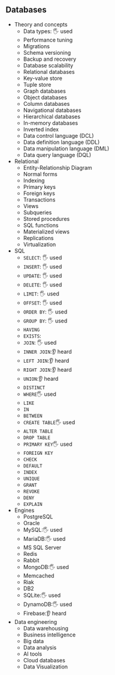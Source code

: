 ## Databases

- Theory and concepts
  - Data types: 🖐️ used
  - Performance tuning
  - Migrations
  - Schema versioning
  - Backup and recovery
  - Database scalability
  - Relational databases
  - Key-value store
  - Tuple store
  - Graph databases
  - Object databases
  - Column databases
  - Navigational databases
  - Hierarchical databases
  - In-memory databases
  - Inverted index
  - Data control language (DCL)
  - Data definition language (DDL)
  - Data manipulation language (DML)
  - Data query language (DQL)
- Relational
  - Entity-Relationship Diagram
  - Normal forms
  - Indexing
  - Primary keys
  - Foreign keys
  - Transactions
  - Views
  - Subqueries
  - Stored procedures
  - SQL functions
  - Materialized views
  - Replications
  - Virtualization
- SQL
  - `SELECT`: 🖐️ used
  - `INSERT`: 🖐️ used
  - `UPDATE`: 🖐️ used
  - `DELETE`: 🖐️ used
  - `LIMIT`: 🖐️ used
  - `OFFSET`: 🖐️ used
  - `ORDER BY`: 🖐️ used
  - `GROUP BY`: 🖐️ used
  - `HAVING`
  - `EXISTS`:
  - `JOIN`: 🖐️ used
  - `INNER JOIN`:👂 heard
  - `LEFT JOIN`:👂 heard
  - `RIGHT JOIN`:👂 heard
  - `UNION`:👂 heard
  - `DISTINCT`
  - `WHERE`🖐️ used
  - `LIKE`
  - `IN`
  - `BETWEEN`
  - `CREATE TABLE`🖐️ used
  - `ALTER TABLE`
  - `DROP TABLE`
  - `PRIMARY KEY`🖐️ used
  - `FOREIGN KEY`
  - `CHECK`
  - `DEFAULT`
  - `INDEX`
  - `UNIQUE`
  - `GRANT`
  - `REVOKE`
  - `DENY`
  - `EXPLAIN`
- Engines
  - PostgreSQL
  - Oracle
  - MySQL:🖐️ used
  - MariaDB:🖐️ used
  - MS SQL Server
  - Redis
  - Rabbit
  - MongoDB:🖐️ used
  - Memcached
  - Riak
  - DB2
  - SQLite:🖐️ used
  - DynamoDB:🖐️ used
  - Firebase:👂 heard
- Data engineering
  - Data warehousing
  - Business intelligence
  - Big data
  - Data analysis
  - AI tools
  - Cloud databases
  - Data Visualization
